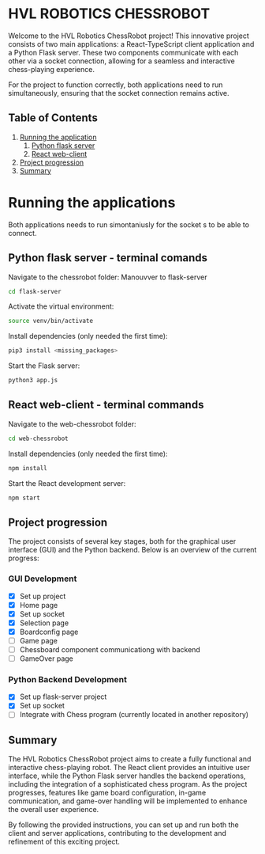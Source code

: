 # HVL ROBOTICS CHESSROBOT

Welcome to the HVL Robotics ChessRobot project! This innovative project consists of two main applications: a React-TypeScript client application and a Python Flask server. These two components communicate with each other via a socket connection, allowing for a seamless and interactive chess-playing experience.

For the project to function correctly, both applications need to run simultaneously, ensuring that the socket connection remains active.

## Table of Contents

1. [Running the application](#running)
   1. [Python flask server](#subrunning1)
   2. [React web-client](#subrunning2)
3. [Project progression](#progression)
4. [Summary](#summary)

# Running the applications <a name="running"></a>
Both applications needs to run simontaniusly for the socket s to be able to connect.


## Python flask server - terminal comands <a name="subrunning1"></a>
Navigate to the chessrobot folder:
Manouvver to flask-server
````bash
cd flask-server
````

Activate the virtual environment:
````bash
source venv/bin/activate
````
Install dependencies (only needed the first time):
 ````bash
pip3 install <missing_packages>
````
Start the Flask server:
 ````bash
python3 app.js
````


## React web-client - terminal commands <a name="subrunning2"></a>
Navigate to the web-chessrobot folder:
````bash
cd web-chessrobot
````
Install dependencies (only needed the first time):
````bash
npm install
````
Start the React development server:
````bash
npm start
````

## Project progression <a name="progression"></a>

The project consists of several key stages, both for the graphical user interface (GUI) and the Python backend. Below is an overview of the current progress:

### GUI Development
- [x] Set up project
- [x] Home page
- [x] Set up socket
- [x] Selection page
- [x] Boardconfig page
- [ ] Game page
- [ ] Chessboard component communicationg with backend
- [ ] GameOver page

### Python Backend Development
- [x] Set up flask-server project
- [x] Set up socket
- [ ] Integrate with Chess program (currently located in another repository)

## Summary <a name="summary"></a>

The HVL Robotics ChessRobot project aims to create a fully functional and interactive chess-playing robot. The React client provides an intuitive user interface, while the Python Flask server handles the backend operations, including the integration of a sophisticated chess program. As the project progresses, features like game board configuration, in-game communication, and game-over handling will be implemented to enhance the overall user experience.

By following the provided instructions, you can set up and run both the client and server applications, contributing to the development and refinement of this exciting project.
